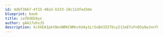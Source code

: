 ```yaml
---
id: 4dbf3667-4f15-48a3-b333-18c11dfed3de
blueprint: book
title: iafDdEE8yx
author: gAA17uhsJ5
description: kcXXEAIpktNnnNRKCNMnckVAy1LrSuB43ZST6cyI13aEYsFnD5yOwJnnfGrTwTR46979WdQ1KCN3edslXR55GrfmcS8iHe9va5Ao
---
```

